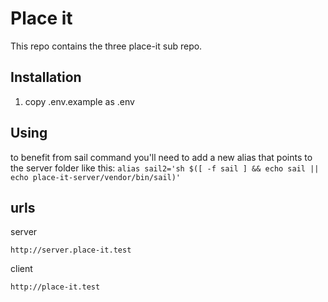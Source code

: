# Place it
This repo contains the three place-it sub repo.

## Installation
1. copy .env.example as .env
## Using
to benefit from sail command you'll need to add a new alias that points to the server folder like this: `alias sail2='sh $([ -f sail ] && echo sail || echo place-it-server/vendor/bin/sail)'`

## urls
server
```
http://server.place-it.test
```
client
```
http://place-it.test
```